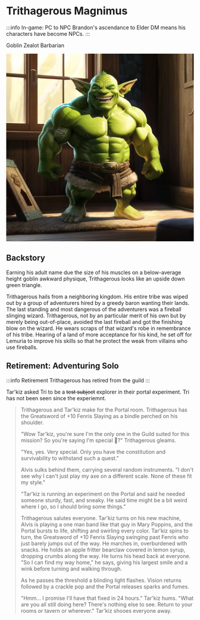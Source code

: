 # Trithagerous Magnimus

:::info In-game: PC to NPC
Brandon's ascendance to Elder DM means his characters have become NPCs.
:::

Goblin Zealot Barbarian

![Trithagerous](Tri.png)

## Backstory

Earning his adult name due the size of his muscles on a below-average height goblin awkward physique, Trithagerous looks like an upside down green triangle.

Trithagerous hails from a neighboring kingdom.
His entire tribe was wiped out by a group of adventurers hired by a greedy baron wanting their lands.
The last standing and most dangerous of the adventurers was a fireball slinging wizard.
Trithagerous, not by an particular merit of his own but by merely being out-of-place, avoided the last fireball and got the finishing blow on the wizard.
He wears scraps of that wizard's robe in remembrance of his tribe. Hearing of a land of more acceptance for his kind, he set off for Lemuria to improve his skills so that he protect the weak from villains who use fireballs.

## Retirement: Adventuring Solo

:::info Retirement
Trithagerous has retired from the guild
:::

Tar'kiz asked Tri to be a ~~test subject~~ explorer in their portal experiment. Tri has not been seen since the experiemnt.

> Trithagerous and Tar'kiz make for the Portal room. Trithagerous has the Greatsword of +10 Fenris Slaying as a bindle perched on his shoulder.
>
> "Wow Tar'kiz, you're sure I'm the only one in the Guild suited for this mission? So you're saying I'm special 🤩?" Trithagerous gleams.
>
> "Yes, yes. Very special. Only you have the constitution and survivability to withstand such a quest."
>
> Alvis sulks behind them, carrying several random instruments. "I don't see why I can't just play my axe on a different scale. None of these fit my style."
>
> "Tar'kiz is running an experiment on the Portal and said he needed someone sturdy, fast, and sneaky. He said time might be a bit weird where I go, so I should bring some things."
>
> Trithagerous salutes everyone. Tar'kiz turns on his new machine, Alvis is playing a one man band like that guy in Mary Poppins, and the Portal bursts to life, shifting and swirling every color. Tar'kiz spins to turn, the Greatsword of +10 Fenris Slaying swinging past Fenris who just barely jumps out of the way. He marches in, overburdened with snacks. He holds an apple fritter bearclaw covered in lemon syrup, dropping crumbs along the way. He turns his head back at everyone. "So I can find my way home," he says, giving his largest smile and a wink before turning and walking through.
>
> As he passes the threshold a blinding light flashes. Vision returns followed by a crackle pop and the Portal releases sparks and fumes.
>
> "Hmm... I promise I'll have that fixed in 24 hours." Tar'kiz hums. "What are you all still doing here? There's nothing else to see. Return to your rooms or tavern or wherever." Tar'kiz shooes everyone away.
